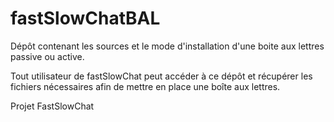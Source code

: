 # fastSlowChatBAL
Dépôt contenant les sources et le mode d'installation d'une boite aux lettres passive ou active.

Tout utilisateur de fastSlowChat peut accéder à ce dépôt et récupérer les fichiers nécessaires afin de mettre en place une boîte aux lettres.

Projet FastSlowChat
